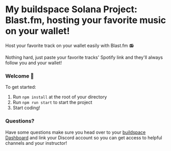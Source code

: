 # My buildspace Solana Project: Blast.fm, hosting your favorite music on your wallet!

Host your favorite track on your wallet easily with Blast.fm 📻

Nothing hard, just paste your favorite tracks' Spotify link and they'll always follow you and your wallet! 

### **Welcome 👋**
To get started:

1. Run `npm install` at the root of your directory
2. Run `npm run start` to start the project
3. Start coding!


### **Questions?**
Have some questions make sure you head over to your [buildspace Dashboard](https://app.buildspace.so/courses/CObd6d35ce-3394-4bd8-977e-cbee82ae07a3) and link your Discord account so you can get access to helpful channels and your instructor!
